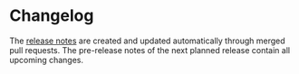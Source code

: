 # Changelog

The [release notes](https://github.com/maranmaran/dotnet-differ/releases) are created and updated automatically through merged pull requests. The pre-release notes of the next planned release contain all upcoming changes.
